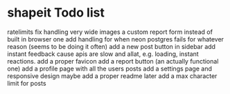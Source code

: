 # shapeit Todo list

ratelimits
fix handling very wide images
a custom report form instead of built in browser one
add handling for when neon postgres fails for whatever reason (seems to be doing it often)
add a new post button in sidebar
add instant feedback cause apis are slow and allat, e.g. loading, instant reactions.
add a proper favicon
add a report button (an actually functional one)
add a profile page with all the users posts
add a settings page
and responsive design maybe
add a proper readme later
add a max character limit for posts
